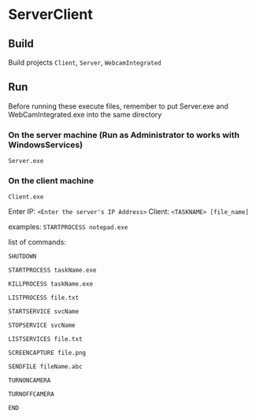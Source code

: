 # ServerClient

## Build
Build projects `Client`, `Server`, `WebcamIntegrated`

## Run
Before running these execute files, remember to put Server.exe and WebCamIntegrated.exe into the same directory
### On the server machine (Run as Administrator to works with WindowsServices)
```
Server.exe
```
### On the client machine
```
Client.exe
```
Enter IP: ```<Enter the server's IP Address>```
Client: ```<TASKNAME> [file_name]```

examples: ```STARTPROCESS notepad.exe```

list of commands:

```SHUTDOWN```

```STARTPROCESS taskName.exe```

```KILLPROCESS taskName.exe```

```LISTPROCESS file.txt```

```STARTSERVICE svcName```

```STOPSERVICE svcName```

```LISTSERVICES file.txt```

```SCREENCAPTURE file.png```

```SENDFILE fileName.abc```

```TURNONCAMERA```

```TURNOFFCAMERA```

```END```

